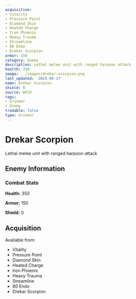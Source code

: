 ```yaml
---
acquisition:
- Vitality
- Pressure Point
- Diamond Skin
- Heated Charge
- Iron Phoenix
- Heavy Trauma
- Streamline
- 80 Endo
- Drekar Scorpion
armor: 150
category: Enemy
description: Lethal melee unit with ranged harpoon attack
health: 350
image: ../images/drekar-scorpion.png
last_updated: '2025-09-17'
name: Drekar Scorpion
shield: 0
source: WFCD
tags:
- Grineer
- Enemy
tradable: false
type: Grineer
---
```


# Drekar Scorpion

Lethal melee unit with ranged harpoon attack

## Enemy Information

### Combat Stats

**Health:** 350

**Armor:** 150

**Shield:** 0

## Acquisition

Available from:
- Vitality
- Pressure Point
- Diamond Skin
- Heated Charge
- Iron Phoenix
- Heavy Trauma
- Streamline
- 80 Endo
- Drekar Scorpion

